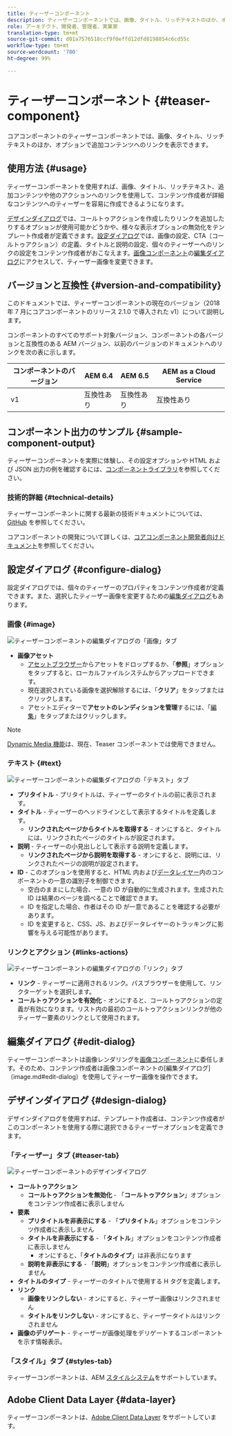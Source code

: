 ```yaml
---
title: ティーザーコンポーネント
description: ティーザーコンポーネントでは、画像、タイトル、リッチテキストのほか、オプションで追加コンテンツへのリンクを表示できます。
role: アーキテクト、開発者、管理者、実業家
translation-type: tm+mt
source-git-commit: d01a7576518ccf9f0effd12dfd8198854c6cd55c
workflow-type: tm+mt
source-wordcount: '780'
ht-degree: 99%

---
```



# ティーザーコンポーネント {#teaser-component}

コアコンポーネントのティーザーコンポーネントでは、画像、タイトル、リッチテキストのほか、オプションで追加コンテンツへのリンクを表示できます。

## 使用方法 {#usage}

ティーザーコンポーネントを使用すれば、画像、タイトル、リッチテキスト、追加コンテンツや他のアクションへのリンクを使用して、コンテンツ作成者が詳細なコンテンツへのティーザーを容易に作成できるようになります。

[デザインダイアログ](#design-dialog)では、コールトゥアクションを作成したりリンクを追加したりするオプションが使用可能かどうかや、様々な表示オプションの無効化をテンプレート作成者が定義できます。[設定ダイアログ](#configure-dialog)では、画像の設定、CTA（コールトゥアクション）の定義、タイトルと説明の設定、個々のティーザーへのリンクの設定をコンテンツ作成者がおこなえます。[画像コンポーネント](image.md)の[編集ダイアログ](image.md#edit-dialog)にアクセスして、ティーザー画像を変更できます。

## バージョンと互換性 {#version-and-compatibility}

このドキュメントでは、ティーザーコンポーネントの現在のバージョン（2018 年 7 月にコアコンポーネントのリリース 2.1.0 で導入された v1）について説明します。

コンポーネントのすべてのサポート対象バージョン、コンポーネントの各バージョンと互換性のある AEM バージョン、以前のバージョンのドキュメントへのリンクを次の表に示します。

| コンポーネントのバージョン | AEM 6.4 | AEM 6.5 | AEM as a Cloud Service |
|---|---|---|---|
| v1 | 互換性あり | 互換性あり | 互換性あり |

## コンポーネント出力のサンプル {#sample-component-output}

ティーザーコンポーネントを実際に体験し、その設定オプションや HTML および JSON 出力の例を確認するには、[コンポーネントライブラリ](https://adobe.com/go/aem_cmp_library_teaser_jp)を参照してください。

### 技術的詳細 {#technical-details}

ティーザーコンポーネントに関する最新の技術ドキュメントについては、[GitHub](https://adobe.com/go/aem_cmp_tech_teaser_v1) を参照してください。

コアコンポーネントの開発について詳しくは、[コアコンポーネント開発者向けドキュメント](/help/developing/overview.md)を参照してください。

## 設定ダイアログ {#configure-dialog}

設定ダイアログでは、個々のティーザーのプロパティをコンテンツ作成者が定義できます。また、選択したティーザー画像を変更するための[編集ダイアログ](#edit-dialog)もあります。

### 画像 {#image}

![ティーザーコンポーネントの編集ダイアログの「画像」タブ](/help/assets/teaser-edit-image.png)

* **画像アセット**
   * [アセットブラウザー](https://docs.adobe.com/content/help/ja-JP/experience-manager-cloud-service/sites/authoring/fundamentals/environment-tools.html)からアセットをドロップするか、「**参照**」オプションをタップすると、ローカルファイルシステムからアップロードできます。
   * 現在選択されている画像を選択解除するには、「**クリア**」をタップまたはクリックします。
   * アセットエディターで&#x200B;**アセットのレンディションを管理**&#x200B;するには、「[編集](https://docs.adobe.com/content/help/ja-JP/experience-manager-cloud-service/assets/manage/manage-digital-assets.html)」をタップまたはクリックします。

>[!NOTE]
>
>[Dynamic Media 機能](image.md#dynamic-media)は、現在、Teaser コンポーネントでは使用できません。

### テキスト {#text}

![ティーザーコンポーネントの編集ダイアログの「テキスト」タブ](/help/assets/teaser-edit-text.png)

* **プリタイトル** - プリタイトルは、ティーザーのタイトルの前に表示されます。
* **タイトル** - ティーザーのヘッドラインとして表示するタイトルを定義します。
   * **リンクされたページからタイトルを取得する** - オンにすると、タイトルには、リンクされたページのタイトルが設定されます。
* **説明** - ティーザーの小見出しとして表示する説明を定義します。
   * **リンクされたページから説明を取得する** - オンにすると、説明には、リンクされたページの説明が設定されます。
* **ID** - このオプションを使用すると、HTML 内および[データレイヤー](/help/developing/data-layer/overview.md)内のコンポーネントの一意の識別子を制御できます。
   * 空白のままにした場合、一意の ID が自動的に生成されます。生成された ID は結果のページを調べることで確認できます。
   * ID を指定した場合、作者はその ID が一意であることを確認する必要があります。
   * ID を変更すると、CSS、JS、およびデータレイヤーのトラッキングに影響を与える可能性があります。

### リンクとアクション {#links-actions}

![ティーザーコンポーネントの編集ダイアログの「リンク」タブ](/help/assets/teaser-edit-link.png)

* **リンク** - ティーザーに適用されるリンク。パスブラウザーを使用して、リンクターゲットを選択します。
* **コールトゥアクションを有効化** - オンにすると、コールトゥアクションの定義が有効になります。リスト内の最初のコールトゥアクションリンクが他のティーザー要素のリンクとして使用されます。

## 編集ダイアログ {#edit-dialog}

ティーザーコンポーネントは画像レンダリングを[画像コンポーネント](image.md)に委任します。そのため、コンテンツ作成者は画像コンポーネントの[編集ダイアログ]（image.md#edit-dialog）を使用してティーザー画像を操作できます。

## デザインダイアログ {#design-dialog}

デザインダイアログを使用すれば、テンプレート作成者は、コンテンツ作成者がこのコンポーネントを使用する際に選択できるティーザーオプションを定義できます。

### 「ティーザー」タブ {#teaser-tab}

![ティーザーコンポーネントのデザインダイアログ](/help/assets/teaser-design.png)

* **コールトゥアクション**
   * **コールトゥアクションを無効化** - 「**コールトゥアクション**」オプションをコンテンツ作成者に表示しません
* **要素**
   * **プリタイトルを非表示にする** - 「**プリタイトル**」オプションをコンテンツ作成者に表示しません
   * **タイトルを非表示にする** - 「**タイトル**」オプションをコンテンツ作成者に表示しません
      * オンにすると、「**タイトルのタイプ**」は非表示になります
   * **説明を非表示にする** - 「**説明**」オプションをコンテンツ作成者に表示しません
* **タイトルのタイプ** - ティーザーのタイトルで使用する H タグを定義します。
* **リンク**
   * **画像をリンクしない** - オンにすると、ティーザー画像はリンクされません
   * **タイトルをリンクしない** - オンにすると、ティーザータイトルはリンクされません
* **画像のデリゲート** - ティーザーが画像処理をデリゲートするコンポーネントを示す情報表示。

### 「スタイル」タブ {#styles-tab}

ティーザーコンポーネントは、AEM [スタイルシステム](/help/get-started/authoring.md#component-styling)をサポートしています。

## Adobe Client Data Layer {#data-layer}

ティーザーコンポーネントは、[Adobe Client Data Layer](/help/developing/data-layer/overview.md) をサポートしています。
